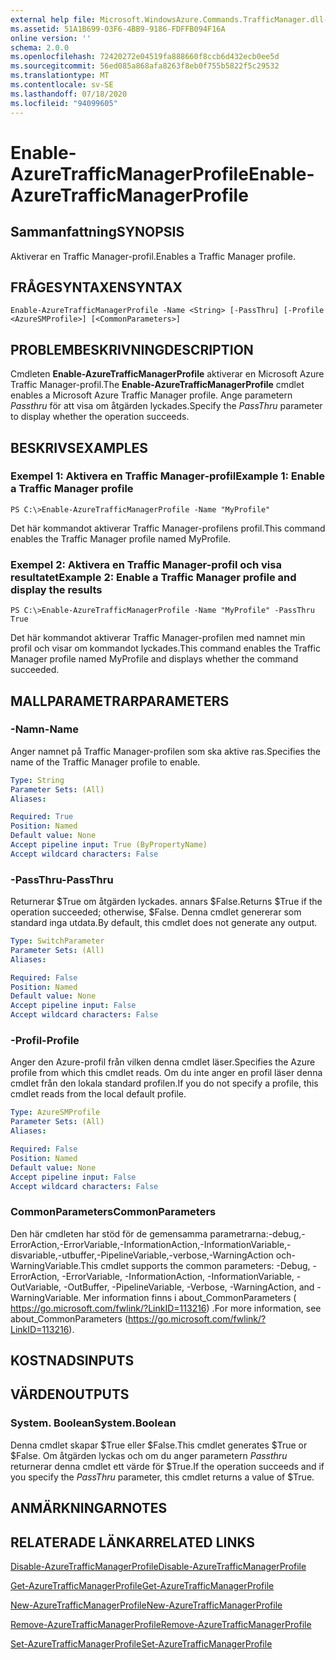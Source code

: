 ```yaml
---
external help file: Microsoft.WindowsAzure.Commands.TrafficManager.dll-Help.xml
ms.assetid: 51A1B699-03F6-4BB9-9186-FDFFB094F16A
online version: ''
schema: 2.0.0
ms.openlocfilehash: 72420272e04519fa888660f8ccb6d432ecb0ee5d
ms.sourcegitcommit: 56ed085a868afa8263f8eb0f755b5822f5c29532
ms.translationtype: MT
ms.contentlocale: sv-SE
ms.lasthandoff: 07/18/2020
ms.locfileid: "94099605"
---
```

# <span data-ttu-id="b2c70-101">Enable-AzureTrafficManagerProfile</span><span class="sxs-lookup"><span data-stu-id="b2c70-101">Enable-AzureTrafficManagerProfile</span></span>

## <span data-ttu-id="b2c70-102">Sammanfattning</span><span class="sxs-lookup"><span data-stu-id="b2c70-102">SYNOPSIS</span></span>
<span data-ttu-id="b2c70-103">Aktiverar en Traffic Manager-profil.</span><span class="sxs-lookup"><span data-stu-id="b2c70-103">Enables a Traffic Manager profile.</span></span>

## <span data-ttu-id="b2c70-104">FRÅGESYNTAXEN</span><span class="sxs-lookup"><span data-stu-id="b2c70-104">SYNTAX</span></span>

```
Enable-AzureTrafficManagerProfile -Name <String> [-PassThru] [-Profile <AzureSMProfile>] [<CommonParameters>]
```

## <span data-ttu-id="b2c70-105">PROBLEMBESKRIVNING</span><span class="sxs-lookup"><span data-stu-id="b2c70-105">DESCRIPTION</span></span>
<span data-ttu-id="b2c70-106">Cmdleten **Enable-AzureTrafficManagerProfile** aktiverar en Microsoft Azure Traffic Manager-profil.</span><span class="sxs-lookup"><span data-stu-id="b2c70-106">The **Enable-AzureTrafficManagerProfile** cmdlet enables a Microsoft Azure Traffic Manager profile.</span></span>
<span data-ttu-id="b2c70-107">Ange parametern *Passthru* för att visa om åtgärden lyckades.</span><span class="sxs-lookup"><span data-stu-id="b2c70-107">Specify the *PassThru* parameter to display whether the operation succeeds.</span></span>

## <span data-ttu-id="b2c70-108">BESKRIVS</span><span class="sxs-lookup"><span data-stu-id="b2c70-108">EXAMPLES</span></span>

### <span data-ttu-id="b2c70-109">Exempel 1: Aktivera en Traffic Manager-profil</span><span class="sxs-lookup"><span data-stu-id="b2c70-109">Example 1: Enable a Traffic Manager profile</span></span>
```
PS C:\>Enable-AzureTrafficManagerProfile -Name "MyProfile"
```

<span data-ttu-id="b2c70-110">Det här kommandot aktiverar Traffic Manager-profilens profil.</span><span class="sxs-lookup"><span data-stu-id="b2c70-110">This command enables the Traffic Manager profile named MyProfile.</span></span>

### <span data-ttu-id="b2c70-111">Exempel 2: Aktivera en Traffic Manager-profil och visa resultatet</span><span class="sxs-lookup"><span data-stu-id="b2c70-111">Example 2: Enable a Traffic Manager profile and display the results</span></span>
```
PS C:\>Enable-AzureTrafficManagerProfile -Name "MyProfile" -PassThru
True
```

<span data-ttu-id="b2c70-112">Det här kommandot aktiverar Traffic Manager-profilen med namnet min profil och visar om kommandot lyckades.</span><span class="sxs-lookup"><span data-stu-id="b2c70-112">This command enables the Traffic Manager profile named MyProfile and displays whether the command succeeded.</span></span>

## <span data-ttu-id="b2c70-113">MALLPARAMETRAR</span><span class="sxs-lookup"><span data-stu-id="b2c70-113">PARAMETERS</span></span>

### <span data-ttu-id="b2c70-114">-Namn</span><span class="sxs-lookup"><span data-stu-id="b2c70-114">-Name</span></span>
<span data-ttu-id="b2c70-115">Anger namnet på Traffic Manager-profilen som ska aktive ras.</span><span class="sxs-lookup"><span data-stu-id="b2c70-115">Specifies the name of the Traffic Manager profile to enable.</span></span>

```yaml
Type: String
Parameter Sets: (All)
Aliases: 

Required: True
Position: Named
Default value: None
Accept pipeline input: True (ByPropertyName)
Accept wildcard characters: False
```

### <span data-ttu-id="b2c70-116">-PassThru</span><span class="sxs-lookup"><span data-stu-id="b2c70-116">-PassThru</span></span>
<span data-ttu-id="b2c70-117">Returnerar $True om åtgärden lyckades. annars $False.</span><span class="sxs-lookup"><span data-stu-id="b2c70-117">Returns $True if the operation succeeded; otherwise, $False.</span></span>
<span data-ttu-id="b2c70-118">Denna cmdlet genererar som standard inga utdata.</span><span class="sxs-lookup"><span data-stu-id="b2c70-118">By default, this cmdlet does not generate any output.</span></span>

```yaml
Type: SwitchParameter
Parameter Sets: (All)
Aliases: 

Required: False
Position: Named
Default value: None
Accept pipeline input: False
Accept wildcard characters: False
```

### <span data-ttu-id="b2c70-119">-Profil</span><span class="sxs-lookup"><span data-stu-id="b2c70-119">-Profile</span></span>
<span data-ttu-id="b2c70-120">Anger den Azure-profil från vilken denna cmdlet läser.</span><span class="sxs-lookup"><span data-stu-id="b2c70-120">Specifies the Azure profile from which this cmdlet reads.</span></span> <span data-ttu-id="b2c70-121">Om du inte anger en profil läser denna cmdlet från den lokala standard profilen.</span><span class="sxs-lookup"><span data-stu-id="b2c70-121">If you do not specify a profile, this cmdlet reads from the local default profile.</span></span>

```yaml
Type: AzureSMProfile
Parameter Sets: (All)
Aliases: 

Required: False
Position: Named
Default value: None
Accept pipeline input: False
Accept wildcard characters: False
```

### <span data-ttu-id="b2c70-122">CommonParameters</span><span class="sxs-lookup"><span data-stu-id="b2c70-122">CommonParameters</span></span>
<span data-ttu-id="b2c70-123">Den här cmdleten har stöd för de gemensamma parametrarna:-debug,-ErrorAction,-ErrorVariable,-InformationAction,-InformationVariable,-disvariable,-utbuffer,-PipelineVariable,-verbose,-WarningAction och-WarningVariable.</span><span class="sxs-lookup"><span data-stu-id="b2c70-123">This cmdlet supports the common parameters: -Debug, -ErrorAction, -ErrorVariable, -InformationAction, -InformationVariable, -OutVariable, -OutBuffer, -PipelineVariable, -Verbose, -WarningAction, and -WarningVariable.</span></span> <span data-ttu-id="b2c70-124">Mer information finns i about_CommonParameters ( https://go.microsoft.com/fwlink/?LinkID=113216) .</span><span class="sxs-lookup"><span data-stu-id="b2c70-124">For more information, see about_CommonParameters (https://go.microsoft.com/fwlink/?LinkID=113216).</span></span>

## <span data-ttu-id="b2c70-125">KOSTNADS</span><span class="sxs-lookup"><span data-stu-id="b2c70-125">INPUTS</span></span>

## <span data-ttu-id="b2c70-126">VÄRDEN</span><span class="sxs-lookup"><span data-stu-id="b2c70-126">OUTPUTS</span></span>

### <span data-ttu-id="b2c70-127">System. Boolean</span><span class="sxs-lookup"><span data-stu-id="b2c70-127">System.Boolean</span></span>
<span data-ttu-id="b2c70-128">Denna cmdlet skapar $True eller $False.</span><span class="sxs-lookup"><span data-stu-id="b2c70-128">This cmdlet generates $True or $False.</span></span>
<span data-ttu-id="b2c70-129">Om åtgärden lyckas och om du anger parametern *Passthru* returnerar denna cmdlet ett värde för $True.</span><span class="sxs-lookup"><span data-stu-id="b2c70-129">If the operation succeeds and if you specify the *PassThru* parameter, this cmdlet returns a value of $True.</span></span>

## <span data-ttu-id="b2c70-130">ANMÄRKNINGAR</span><span class="sxs-lookup"><span data-stu-id="b2c70-130">NOTES</span></span>

## <span data-ttu-id="b2c70-131">RELATERADE LÄNKAR</span><span class="sxs-lookup"><span data-stu-id="b2c70-131">RELATED LINKS</span></span>

[<span data-ttu-id="b2c70-132">Disable-AzureTrafficManagerProfile</span><span class="sxs-lookup"><span data-stu-id="b2c70-132">Disable-AzureTrafficManagerProfile</span></span>](./Disable-AzureTrafficManagerProfile.md)

[<span data-ttu-id="b2c70-133">Get-AzureTrafficManagerProfile</span><span class="sxs-lookup"><span data-stu-id="b2c70-133">Get-AzureTrafficManagerProfile</span></span>](./Get-AzureTrafficManagerProfile.md)

[<span data-ttu-id="b2c70-134">New-AzureTrafficManagerProfile</span><span class="sxs-lookup"><span data-stu-id="b2c70-134">New-AzureTrafficManagerProfile</span></span>](./New-AzureTrafficManagerProfile.md)

[<span data-ttu-id="b2c70-135">Remove-AzureTrafficManagerProfile</span><span class="sxs-lookup"><span data-stu-id="b2c70-135">Remove-AzureTrafficManagerProfile</span></span>](./Remove-AzureTrafficManagerProfile.md)

[<span data-ttu-id="b2c70-136">Set-AzureTrafficManagerProfile</span><span class="sxs-lookup"><span data-stu-id="b2c70-136">Set-AzureTrafficManagerProfile</span></span>](./Set-AzureTrafficManagerProfile.md)


